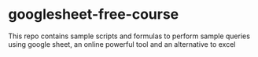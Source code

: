 # googlesheet-free-course
This repo contains sample scripts and formulas to perform sample queries using google sheet, an online powerful tool and an alternative to excel 

